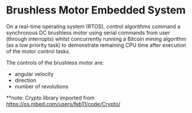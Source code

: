 # Brushless Motor Embedded System

On a real-time operating system (RTOS), control algorithms command a synchronous DC brushless motor using serial commands from user (through interrupts) whilst concurrently running a Bitcoin mining algorithm (as a low priority task) to demonstrate remaining CPU time after execution of the motor control tasks.

The controls of the brushless motor are:
- angular velocity
- direction
- number of revolutions

**note: Crypto library imported from https://os.mbed.com/users/feb11/code/Crypto/
